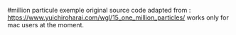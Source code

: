 #million particule exemple
original source code adapted from : https://www.yuichiroharai.com/wgl/15_one_million_particles/
works only for mac users at the moment.
